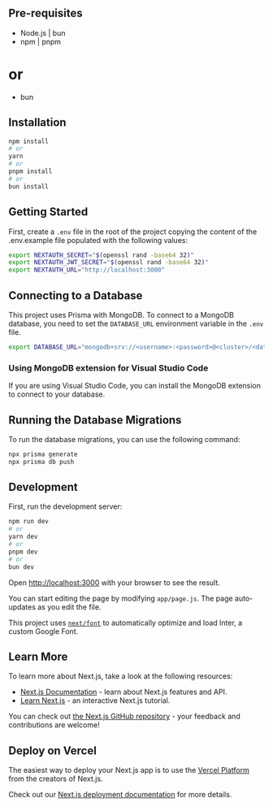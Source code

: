 ## Pre-requisites

- Node.js | bun
- npm | pnpm

# or

- bun

## Installation

```bash
npm install
# or
yarn
# or
pnpm install
# or
bun install
```

## Getting Started

First, create a `.env` file in the root of the project copying the content of the .env.example file populated with the following values:

```bash
export NEXTAUTH_SECRET="$(openssl rand -base64 32)"
export NEXTAUTH_JWT_SECRET="$(openssl rand -base64 32)"
export NEXTAUTH_URL="http://localhost:3000"
```

## Connecting to a Database

This project uses Prisma with MongoDB. To connect to a MongoDB database, you need to set the `DATABASE_URL` environment variable in the `.env` file.

```bash
export DATABASE_URL="mongodb+srv://<username>:<password>@<cluster>/<database>?retryWrites=true&w=majority"
```

### Using MongoDB extension for Visual Studio Code

If you are using Visual Studio Code, you can install the MongoDB extension to connect to your database.

## Running the Database Migrations

To run the database migrations, you can use the following command:

```bash
npx prisma generate
npx prisma db push
```

## Development

First, run the development server:

```bash
npm run dev
# or
yarn dev
# or
pnpm dev
# or
bun dev
```

Open [http://localhost:3000](http://localhost:3000) with your browser to see the result.

You can start editing the page by modifying `app/page.js`. The page auto-updates as you edit the file.

This project uses [`next/font`](https://nextjs.org/docs/basic-features/font-optimization) to automatically optimize and load Inter, a custom Google Font.

## Learn More

To learn more about Next.js, take a look at the following resources:

- [Next.js Documentation](https://nextjs.org/docs) - learn about Next.js features and API.
- [Learn Next.js](https://nextjs.org/learn) - an interactive Next.js tutorial.

You can check out [the Next.js GitHub repository](https://github.com/vercel/next.js/) - your feedback and contributions are welcome!

## Deploy on Vercel

The easiest way to deploy your Next.js app is to use the [Vercel Platform](https://vercel.com/new?utm_medium=default-template&filter=next.js&utm_source=create-next-app&utm_campaign=create-next-app-readme) from the creators of Next.js.

Check out our [Next.js deployment documentation](https://nextjs.org/docs/deployment) for more details.
